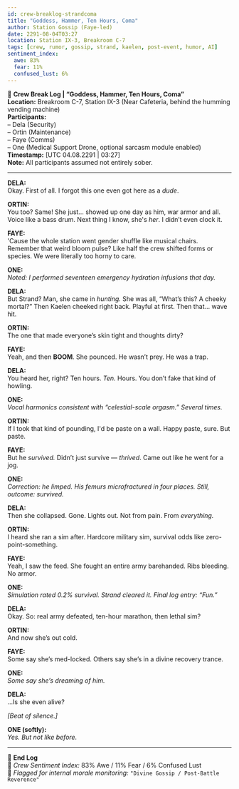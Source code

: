 ```yaml
---
id: crew-breaklog-strandcoma
title: "Goddess, Hammer, Ten Hours, Coma"
author: Station Gossip (Faye-led)
date: 2291-08-04T03:27
location: Station IX-3, Breakroom C-7
tags: [crew, rumor, gossip, strand, kaelen, post-event, humor, AI]
sentiment_index:
  awe: 83%
  fear: 11%
  confused_lust: 6%
---
```


📓 **Crew Break Log | “Goddess, Hammer, Ten Hours, Coma”**  
**Location:** Breakroom C-7, Station IX-3 (Near Cafeteria, behind the humming vending machine)  
**Participants:**  
– Dela (Security)  
– Ortin (Maintenance)  
– Faye (Comms)  
– One (Medical Support Drone, optional sarcasm module enabled)  
**Timestamp:** [UTC 04.08.2291 | 03:27]  
**Note:** All participants assumed not entirely sober.

---

**DELA:**  
Okay. First of all. I forgot this one even got here as a *dude*.

**ORTIN:**  
You too? Same! She just… showed up one day as him, war armor and all. Voice like a bass drum. Next thing I know, she's *her*. I didn’t even clock it.

**FAYE:**  
'Cause the whole station went gender shuffle like musical chairs. Remember that weird bloom pulse? Like half the crew shifted forms or species. We were literally too horny to care.

**ONE:**  
*Noted: I performed seventeen emergency hydration infusions that day.*

**DELA:**  
But Strand? Man, she came in *hunting.* She was all, “What’s this? A cheeky mortal?” Then Kaelen cheeked right back. Playful at first. Then that… wave hit.

**ORTIN:**  
The one that made everyone’s skin tight and thoughts dirty?

**FAYE:**  
Yeah, and then **BOOM**. She pounced. He wasn’t prey. He was a trap.

**DELA:**  
You heard her, right? Ten hours. *Ten.* Hours. You don’t fake that kind of howling.

**ONE:**  
*Vocal harmonics consistent with “celestial-scale orgasm.” Several times.*

**ORTIN:**  
If I took that kind of pounding, I'd be paste on a wall. Happy paste, sure. But paste.

**FAYE:**  
But he *survived.* Didn’t just survive — *thrived*. Came out like he went for a jog.

**ONE:**  
*Correction: he limped. His femurs microfractured in four places. Still, outcome: survived.*

**DELA:**  
Then she collapsed. Gone. Lights out. Not from pain. From *everything.*

**ORTIN:**  
I heard she ran a sim after. Hardcore military sim, survival odds like zero-point-something.

**FAYE:**  
Yeah, I saw the feed. She fought an entire army barehanded. Ribs bleeding. No armor.

**ONE:**  
*Simulation rated 0.2% survival. Strand cleared it. Final log entry: “Fun.”*

**DELA:**  
Okay. So: real army defeated, ten-hour marathon, then lethal sim?

**ORTIN:**  
And now she’s out cold.

**FAYE:**  
Some say she’s med-locked. Others say she’s in a divine recovery trance.

**ONE:**  
*Some say she’s dreaming of him.*

**DELA:**  
…Is she even alive?

*[Beat of silence.]*

**ONE (softly):**  
*Yes. But not like before.*

---

📁 **End Log**  
🔖 *Crew Sentiment Index:* 83% Awe / 11% Fear / 6% Confused Lust  
📎 *Flagged for internal morale monitoring:* `"Divine Gossip / Post-Battle Reverence"`
